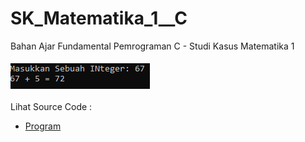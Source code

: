 # SK_Matematika_1__C
Bahan Ajar Fundamental Pemrograman C - Studi Kasus Matematika 1<br><br>
<img src="https://github.com/RizkyKhapidsyah/SK_Matematika_1__C/blob/master/result/001.PNG"><br><br>
Lihat Source Code : <br>
- <a href="https://github.com/RizkyKhapidsyah/SK_Matematika_1__C/blob/master/Source.c">Program</a>
